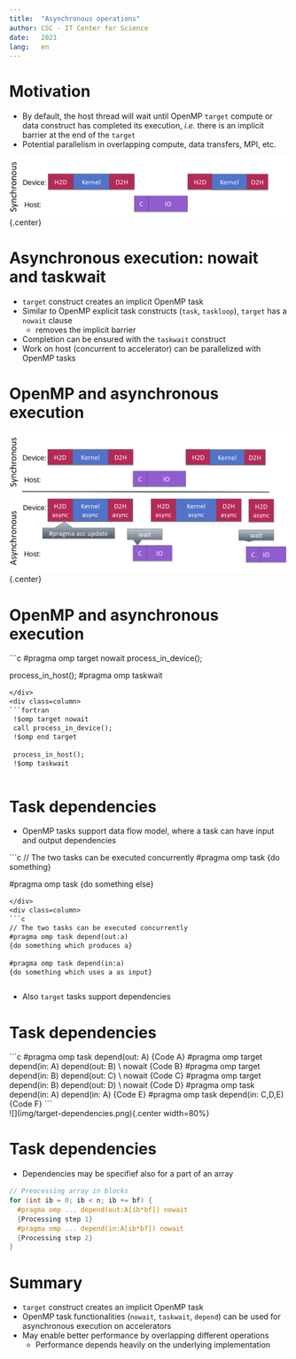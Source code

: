 ```yaml
---
title:  "Asynchronous operations"
author: CSC - IT Center for Science
date:   2021
lang:   en
---
```



# Motivation

- By default, the host thread will wait until OpenMP `target` compute or data
  construct has completed its execution, *i.e.* there is an implicit
  barrier at the end of the `target`
- Potential parallelism in overlapping compute, data transfers, MPI,
  etc.

![](img/synchronous.png){.center}


# Asynchronous execution: nowait and taskwait

- `target` construct creates an implicit OpenMP task
- Similar to OpenMP explicit task constructs (`task`, `taskloop`), `target` has
  a `nowait` clause
    - removes the implicit barrier
- Completion can be ensured with the `taskwait` construct
- Work on host (concurrent to accelerator) can be parallelized with
  OpenMP tasks

# OpenMP and asynchronous execution

![](img/async.png){.center}

# OpenMP and asynchronous execution

<div class=column>
```c
#pragma omp target nowait
process_in_device();

process_in_host();
#pragma omp taskwait
```
</div>
<div class=column>
```fortran
 !$omp target nowait
 call process_in_device();
 !$omp end target
 
 process_in_host();
 !$omp taskwait
```
</div>

# Task dependencies

- OpenMP tasks support data flow model, where a task can have input
  and output dependencies

<div class=column>
```c
// The two tasks can be executed concurrently
#pragma omp task
{do something}

#pragma omp task
{do something else}
```
</div>
<div class=column>
```c
// The two tasks can be executed concurrently
#pragma omp task depend(out:a)
{do something which produces a}

#pragma omp task depend(in:a)
{do something which uses a as input}
```
</div>

- Also `target` tasks support dependencies

# Task dependencies

<div class=column>
```c
#pragma omp task depend(out: A) 
 {Code A}
#pragma omp target depend(in: A) depend(out: B) \
 nowait
 {Code B}
#pragma omp target depend(in: B) depend(out: C) \
 nowait
 {Code C}
#pragma omp target depend(in: B) depend(out: D) \
 nowait 
 {Code D}
#pragma omp task depend(in: A) depend(in: A)
  {Code E}
#pragma omp task depend(in: C,D,E) 
  {Code F}
```
</div>
<div class=column>
![](img/target-dependencies.png){.center width=80%}
</div>

# Task dependencies

- Dependencies may be specifief also for a part of an array

```c
// Preocessing array in blocks
for (int ib = 0; ib < n; ib += bf) {
  #pragma omp ... depend(out:A[ib*bf]) nowait
  {Processing step 1}
  #pragma omp ... depend(in:A[ib*bf]) nowait
  {Processing step 2}
}
```

# Summary

- `target` construct creates an implicit OpenMP task
- OpenMP task functionalities (`nowait`, `taskwait`, `depend`) can
  be used for asynchronous execution on accelerators
- May enable better performance by overlapping different operations
    - Performance depends heavily on the underlying implementation
